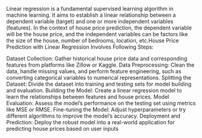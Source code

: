 Linear regression is a fundamental supervised learning algorithm in machine learning. It aims to establish a linear relationship between a dependent variable (target) and one or more independent variables (features). In the context of house price prediction, the dependent variable will be the house price, and the independent variables can be factors like the size of the house, number of bedrooms, location, etc.House Price Prediction with Linear Regression Involves Following Steps:

Dataset Collection: Gather historical house price data and corresponding features from platforms like Zillow or Kaggle.
Data Preprocessing: Clean the data, handle missing values, and perform feature engineering, such as converting categorical variables to numerical representations.
Splitting the Dataset: Divide the dataset into training and testing sets for model building and evaluation.
Building the Model: Create a linear regression model to learn the relationships between features and house prices.
Model Evaluation: Assess the model’s performance on the testing set using metrics like MSE or RMSE.
Fine-tuning the Model: Adjust hyperparameters or try different algorithms to improve the model’s accuracy.
Deployment and Prediction: Deploy the robust model into a real-world application for predicting house prices based on user inputs
